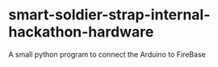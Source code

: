 # smart-soldier-strap-internal-hackathon-hardware
A small python program to connect the Arduino to FireBase
